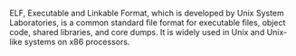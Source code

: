 ELF, Executable and Linkable Format, which is developed by Unix System Laboratories, is a common standard file format for executable files, object code, shared libraries, and core dumps. It is widely used in Unix and Unix-like systems on x86 processors.